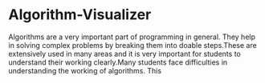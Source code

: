 # Algorithm-Visualizer
Algorithms are a very important part of programming in general. They help in solving complex problems by breaking them into doable steps.These are extensively used in many areas and it is very important for students to understand their working clearly.Many students face difficulties in understanding the working of algorithms. This
